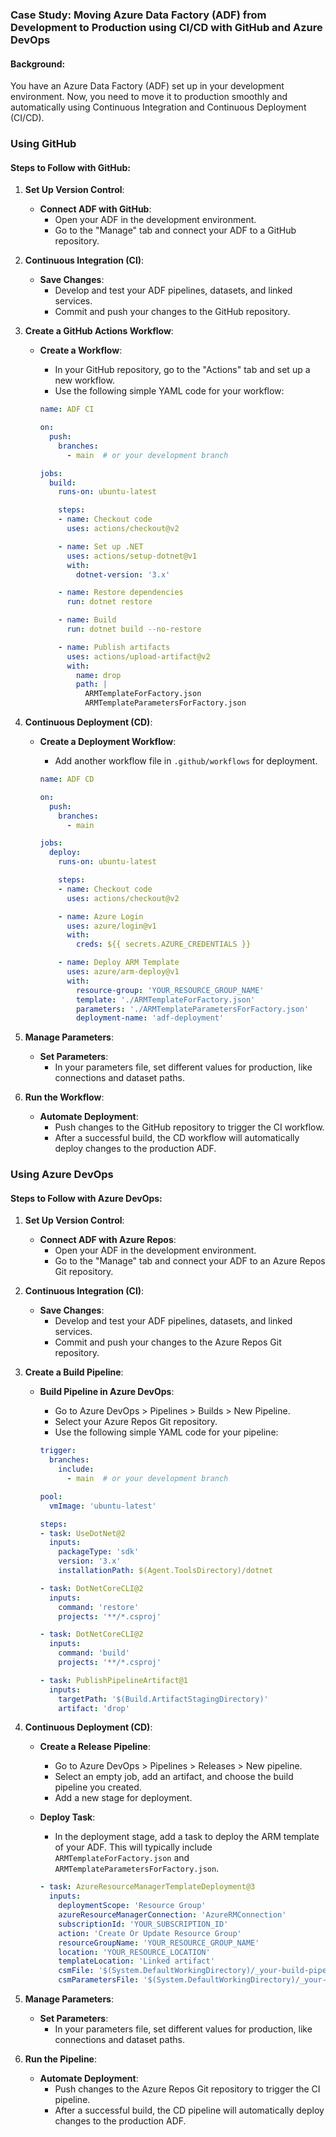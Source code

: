 ### Case Study: Moving Azure Data Factory (ADF) from Development to Production using CI/CD with GitHub and Azure DevOps

#### Background:
You have an Azure Data Factory (ADF) set up in your development environment. Now, you need to move it to production smoothly and automatically using Continuous Integration and Continuous Deployment (CI/CD).

### Using GitHub

#### Steps to Follow with GitHub:

1. **Set Up Version Control**:
   - **Connect ADF with GitHub**:
     - Open your ADF in the development environment.
     - Go to the "Manage" tab and connect your ADF to a GitHub repository.

2. **Continuous Integration (CI)**:
   - **Save Changes**:
     - Develop and test your ADF pipelines, datasets, and linked services.
     - Commit and push your changes to the GitHub repository.

3. **Create a GitHub Actions Workflow**:
   - **Create a Workflow**:
     - In your GitHub repository, go to the "Actions" tab and set up a new workflow.
     - Use the following simple YAML code for your workflow:

     ```yaml
     name: ADF CI

     on:
       push:
         branches:
           - main  # or your development branch

     jobs:
       build:
         runs-on: ubuntu-latest

         steps:
         - name: Checkout code
           uses: actions/checkout@v2

         - name: Set up .NET
           uses: actions/setup-dotnet@v1
           with:
             dotnet-version: '3.x'

         - name: Restore dependencies
           run: dotnet restore

         - name: Build
           run: dotnet build --no-restore

         - name: Publish artifacts
           uses: actions/upload-artifact@v2
           with:
             name: drop
             path: |
               ARMTemplateForFactory.json
               ARMTemplateParametersForFactory.json
     ```

4. **Continuous Deployment (CD)**:
   - **Create a Deployment Workflow**:
     - Add another workflow file in `.github/workflows` for deployment.

     ```yaml
     name: ADF CD

     on:
       push:
         branches:
           - main

     jobs:
       deploy:
         runs-on: ubuntu-latest

         steps:
         - name: Checkout code
           uses: actions/checkout@v2

         - name: Azure Login
           uses: azure/login@v1
           with:
             creds: ${{ secrets.AZURE_CREDENTIALS }}

         - name: Deploy ARM Template
           uses: azure/arm-deploy@v1
           with:
             resource-group: 'YOUR_RESOURCE_GROUP_NAME'
             template: './ARMTemplateForFactory.json'
             parameters: './ARMTemplateParametersForFactory.json'
             deployment-name: 'adf-deployment'
     ```

5. **Manage Parameters**:
   - **Set Parameters**:
     - In your parameters file, set different values for production, like connections and dataset paths.

6. **Run the Workflow**:
   - **Automate Deployment**:
     - Push changes to the GitHub repository to trigger the CI workflow.
     - After a successful build, the CD workflow will automatically deploy changes to the production ADF.

### Using Azure DevOps

#### Steps to Follow with Azure DevOps:

1. **Set Up Version Control**:
   - **Connect ADF with Azure Repos**:
     - Open your ADF in the development environment.
     - Go to the "Manage" tab and connect your ADF to an Azure Repos Git repository.

2. **Continuous Integration (CI)**:
   - **Save Changes**:
     - Develop and test your ADF pipelines, datasets, and linked services.
     - Commit and push your changes to the Azure Repos Git repository.

3. **Create a Build Pipeline**:
   - **Build Pipeline in Azure DevOps**:
     - Go to Azure DevOps > Pipelines > Builds > New Pipeline.
     - Select your Azure Repos Git repository.
     - Use the following simple YAML code for your pipeline:

     ```yaml
     trigger:
       branches:
         include:
           - main  # or your development branch

     pool:
       vmImage: 'ubuntu-latest'

     steps:
     - task: UseDotNet@2
       inputs:
         packageType: 'sdk'
         version: '3.x'
         installationPath: $(Agent.ToolsDirectory)/dotnet

     - task: DotNetCoreCLI@2
       inputs:
         command: 'restore'
         projects: '**/*.csproj'

     - task: DotNetCoreCLI@2
       inputs:
         command: 'build'
         projects: '**/*.csproj'

     - task: PublishPipelineArtifact@1
       inputs:
         targetPath: '$(Build.ArtifactStagingDirectory)'
         artifact: 'drop'
     ```

4. **Continuous Deployment (CD)**:
   - **Create a Release Pipeline**:
     - Go to Azure DevOps > Pipelines > Releases > New pipeline.
     - Select an empty job, add an artifact, and choose the build pipeline you created.
     - Add a new stage for deployment.

   - **Deploy Task**:
     - In the deployment stage, add a task to deploy the ARM template of your ADF. This will typically include `ARMTemplateForFactory.json` and `ARMTemplateParametersForFactory.json`.

     ```yaml
     - task: AzureResourceManagerTemplateDeployment@3
       inputs:
         deploymentScope: 'Resource Group'
         azureResourceManagerConnection: 'AzureRMConnection'
         subscriptionId: 'YOUR_SUBSCRIPTION_ID'
         action: 'Create Or Update Resource Group'
         resourceGroupName: 'YOUR_RESOURCE_GROUP_NAME'
         location: 'YOUR_RESOURCE_LOCATION'
         templateLocation: 'Linked artifact'
         csmFile: '$(System.DefaultWorkingDirectory)/_your-build-pipeline/drop/ARMTemplateForFactory.json'
         csmParametersFile: '$(System.DefaultWorkingDirectory)/_your-build-pipeline/drop/ARMTemplateParametersForFactory.json'
     ```

5. **Manage Parameters**:
   - **Set Parameters**:
     - In your parameters file, set different values for production, like connections and dataset paths.

6. **Run the Pipeline**:
   - **Automate Deployment**:
     - Push changes to the Azure Repos Git repository to trigger the CI pipeline.
     - After a successful build, the CD pipeline will automatically deploy changes to the production ADF.

